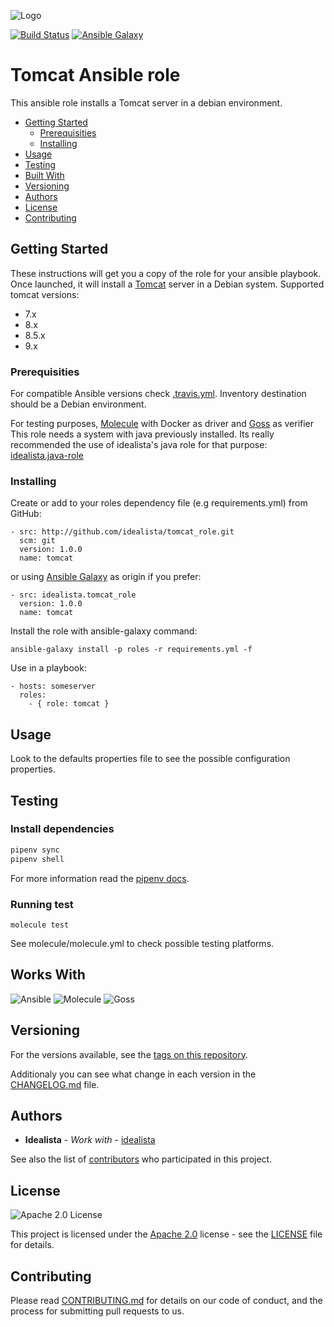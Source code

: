 ![Logo](https://raw.githubusercontent.com/idealista/tomcat_role/master/logo.gif)

[![Build Status](https://travis-ci.org/idealista/tomcat_role.svg?branch=master)](https://travis-ci.org/idealista/tomcat_role)
[![Ansible Galaxy](https://img.shields.io/badge/galaxy-idealista.tomcat__role-B62682.svg)](https://galaxy.ansible.com/idealista/tomcat_role)

# Tomcat Ansible role

This ansible role installs a Tomcat server in a debian environment.

- [Getting Started](#getting-started)
	- [Prerequisities](#prerequisities)
	- [Installing](#installing)
- [Usage](#usage)
- [Testing](#testing)
- [Built With](#built-with)
- [Versioning](#versioning)
- [Authors](#authors)
- [License](#license)
- [Contributing](#contributing)

## Getting Started

These instructions will get you a copy of the role for your ansible playbook. Once launched, it will install a [Tomcat](https://tomcat.apache.org/) server in a Debian system.
Supported tomcat versions:
- 7.x
- 8.x
- 8.5.x
- 9.x

### Prerequisities

For compatible Ansible versions check [.travis.yml](.travis.yml).
Inventory destination should be a Debian environment.

For testing purposes, [Molecule](https://molecule.readthedocs.io/) with Docker as driver and [Goss](http://goss.rocks) as verifier
This role needs a system with java previously installed. Its really recommended the use of idealista's java role for that purpose: [idealista.java-role](https://github.com/idealista/java_role)

### Installing

Create or add to your roles dependency file (e.g requirements.yml) from GitHub:

```
- src: http://github.com/idealista/tomcat_role.git
  scm: git
  version: 1.0.0
  name: tomcat
```

or using [Ansible Galaxy](https://galaxy.ansible.com/idealista/tomcat_role/) as origin if you prefer:

```
- src: idealista.tomcat_role
  version: 1.0.0
  name: tomcat
```

Install the role with ansible-galaxy command:

```
ansible-galaxy install -p roles -r requirements.yml -f
```

Use in a playbook:

```
- hosts: someserver
  roles:
    - { role: tomcat }
```

## Usage

Look to the defaults properties file to see the possible configuration properties.

## Testing

### Install dependencies

```sh
pipenv sync
pipenv shell
```

For more information read the [pipenv docs](https://docs.pipenv.org/).

### Running test

```
molecule test
```

See molecule/molecule.yml to check possible testing platforms.

## Works With

![Ansible](https://img.shields.io/badge/ansible-2.8.6-green.svg)
![Molecule](https://img.shields.io/badge/molecule-3.0.4-green.svg)
![Goss](https://img.shields.io/badge/goss-0.3.11-green.svg)

## Versioning

For the versions available, see the [tags on this repository](https://github.com/idealista/tomcat_role/tags).

Additionaly you can see what change in each version in the [CHANGELOG.md](CHANGELOG.md) file.

## Authors

* **Idealista** - *Work with* - [idealista](https://github.com/idealista)

See also the list of [contributors](https://github.com/idealista/tomcat_role/contributors) who participated in this project.

## License

![Apache 2.0 License](https://img.shields.io/hexpm/l/plug.svg)

This project is licensed under the [Apache 2.0](https://www.apache.org/licenses/LICENSE-2.0) license - see the [LICENSE](LICENSE) file for details.

## Contributing

Please read [CONTRIBUTING.md](.github/CONTRIBUTING.md) for details on our code of conduct, and the process for submitting pull requests to us.
